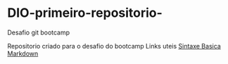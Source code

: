 # DIO-primeiro-repositorio-
Desafio git bootcamp

Repositorio criado para o desafio do bootcamp
Links uteis
[Sintaxe Basica Markdown](https://www.markdownguide.org)

